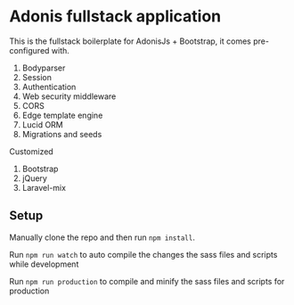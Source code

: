 # Adonis fullstack application

This is the fullstack boilerplate for AdonisJs + Bootstrap, it comes pre-configured with.

1. Bodyparser
2. Session
3. Authentication
4. Web security middleware
5. CORS
6. Edge template engine
7. Lucid ORM
8. Migrations and seeds

Customized

1. Bootstrap
2. jQuery
3. Laravel-mix

## Setup

Manually clone the repo and then run `npm install`.

Run `npm run watch` to auto compile the changes the sass files and scripts while development

Run `npm run production` to compile and minify the sass files and scripts for production
